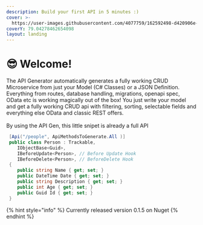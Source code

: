 ```yaml
---
description: Build your first API in 5 minutes :)
cover: >-
  https://user-images.githubusercontent.com/4077759/162592498-d420906e-5eee-4d95-b0b2-c5c3c2b0c8d1.png
coverY: 79.04278462654098
layout: landing
---
```


# 😎 Welcome!

The API Generator automatically generates a fully working CRUD Microservice from just your Model (C# Classes) or a JSON Definition. Everything from routes, database handling, migrations, openapi spec, OData etc is working magically out of the box! You just write your model and get a fully working CRUD api with filtering, sorting, selectable fields and everything else OData and classic REST offers.\
\
By using the API Gen, this little snipet is already a full API

```csharp
 [Api("/people", ApiMethodsToGenerate.All )]
 public class Person : Trackable, 
    IObjectBase<Guid>,
    IBeforeUpdate<Person>, // Before Update Hook
    IBeforeDelete<Person>, // BeforeDelete Hook
 {
    public string Name { get; set; }
    public DateTime Date { get; set; }
    public string Description { get; set; }
    public int Age { get; set; }
    public Guid Id { get; set; }
 }
```

{% hint style="info" %}
Currently released version 0.1.5 on Nuget
{% endhint %}
